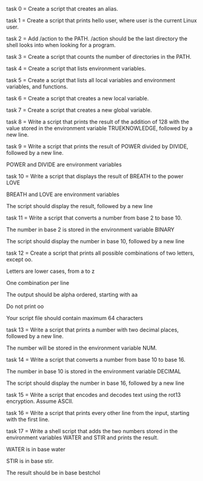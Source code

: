 task 0 = Create a script that creates an alias.

task 1 = Create a script that prints hello user, where user is the current Linux user.

task 2 = Add /action to the PATH. /action should be the last directory the shell looks into when looking for a program.

task 3 = Create a script that counts the number of directories in the PATH.


task 4 = Create a script that lists environment variables.


task 5 = Create a script that lists all local variables and environment variables, and functions.


task 6 = Create a script that creates a new local variable.


task 7 = Create a script that creates a new global variable.


task 8 = Write a script that prints the result of the addition of 128 with the value stored in the environment variable TRUEKNOWLEDGE, followed by a new line.


task 9 = Write a script that prints the result of POWER divided by DIVIDE, followed by a new line.



POWER and DIVIDE are environment variables


task 10 = Write a script that displays the result of BREATH to the power LOVE



BREATH and LOVE are environment variables

The script should display the result, followed by a new line


task 11 = Write a script that converts a number from base 2 to base 10.



The number in base 2 is stored in the environment variable BINARY

The script should display the number in base 10, followed by a new line


task 12 = Create a script that prints all possible combinations of two letters, except oo.



Letters are lower cases, from a to z

One combination per line

The output should be alpha ordered, starting with aa

Do not print oo

Your script file should contain maximum 64 characters


task 13 = Write a script that prints a number with two decimal places, followed by a new line.



The number will be stored in the environment variable NUM.


task 14 = Write a script that converts a number from base 10 to base 16.



The number in base 10 is stored in the environment variable DECIMAL

The script should display the number in base 16, followed by a new line


task 15 = Write a script that encodes and decodes text using the rot13 encryption. Assume ASCII.


task 16 = Write a script that prints every other line from the input, starting with the first line.


task 17 = Write a shell script that adds the two numbers stored in the environment variables WATER and STIR and prints the result.



WATER is in base water

STIR is in base stir.

The result should be in base bestchol


